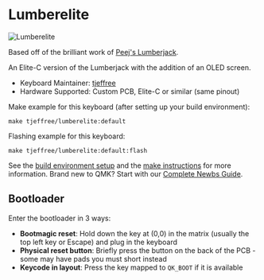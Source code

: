 # Lumberelite

![Lumberelite](https://imgur.com/AUegdQa)

Based off of the brilliant work of [Peej's Lumberjack](https://github.com/peej/lumberjack-keyboard).

An Elite-C version of the Lumberjack with the addition of an OLED screen.

* Keyboard Maintainer: [tjeffree](https://github.com/tjeffree)
* Hardware Supported: Custom PCB, Elite-C or similar (same pinout)

Make example for this keyboard (after setting up your build environment):

    make tjeffree/lumberelite:default

Flashing example for this keyboard:

    make tjeffree/lumberelite:default:flash

See the [build environment setup](https://docs.qmk.fm/#/getting_started_build_tools) and the [make instructions](https://docs.qmk.fm/#/getting_started_make_guide) for more information. Brand new to QMK? Start with our [Complete Newbs Guide](https://docs.qmk.fm/#/newbs).

## Bootloader

Enter the bootloader in 3 ways:

* **Bootmagic reset**: Hold down the key at (0,0) in the matrix (usually the top left key or Escape) and plug in the keyboard
* **Physical reset button**: Briefly press the button on the back of the PCB - some may have pads you must short instead
* **Keycode in layout**: Press the key mapped to `QK_BOOT` if it is available
